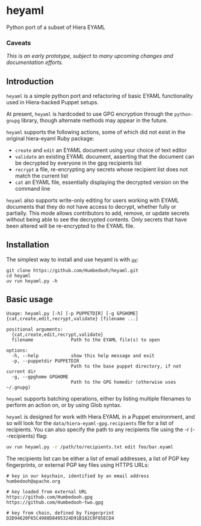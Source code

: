 # heyaml
Python port of a subset of Hiera EYAML

### Caveats
_This is an early prototype, subject to many upcoming changes and documentation efforts._

## Introduction
`heyaml` is a simple python port and refactoring of basic EYAML functionality used in Hiera-backed Puppet setups.

At present, `heyaml` is hardcoded to use GPG encryption through the `python-gnupg` library, though alternate methods may appear in the future.

`heyaml` supports the following actions, some of which did not exist in the original hiera-eyaml Ruby package:

- `create` and `edit` an EYAML document using your choice of text editor
- `validate` an existing EYAML document, asserting that the document can be decrypted by everyone in the gpg recipients list
- `recrypt` a file, re-encrypting any secrets whose recipient list does not match the current list
- `cat` an EYAML file, essentially displaying the decrypted version on the command line

`heyaml` also supports  write-only editing for users working with EYAML documents that they do not have access to decrypt, whether fully or partially. This mode allows contributors to add, remove, or update secrets without being able to see the decrypted contents. Only secrets that have been altered will be re-encrypted to the EYAML file.

## Installation
The simplest way to install and use heyaml is with [`uv`](https://github.com/astral-sh/uv):

```shell
git clone https://github.com/Humbedooh/heyaml.git
cd heyaml
uv run heyaml.py -h
```

## Basic usage

```shell
Usage: heyaml.py [-h] [-p PUPPETDIR] [-g GPGHOME] {cat,create,edit,recrypt,validate} [filename ...]

positional arguments:
  {cat,create,edit,recrypt,validate}
  filename              Path to the EYAML file(s) to open

options:
  -h, --help            show this help message and exit
  -p, --puppetdir PUPPETDIR
                        Path to the base puppet directory, if not current dir
  -g, --gpghome GPGHOME
                        Path to the GPG homedir (otherwise uses ~/.gnupg)

```

`heyaml` supports batching operations, either by listing multiple filenames to perform an action on, or by using Glob syntax.

`heyaml` is designed for work with Hiera EYAML in a Puppet environment, and so will look for the 
`data/hiera-eyaml-gpg.recipients` file for a list of recipients. You can also specify the path to 
any recipients file using the -r (--recipients) flag:

~~~bash
uv run heyaml.py -r /path/to/recipients.txt edit foo/bar.eyaml
~~~

The recipients list can be either a list of email addresses, a list of PGP key fingerprints, or 
external PGP key files using HTTPS URLs:

~~~text
# key in our keychain, identified by an email address
humbedooh@apache.org

# key loaded from external URL
https://github.com/Humbedooh.gpg
https://github.com/Humbedooh-two.gpg

# key from chain, defined by fingerprint
D2D94620F65C4988D8495324D91B182C0F85ECD4
~~~
